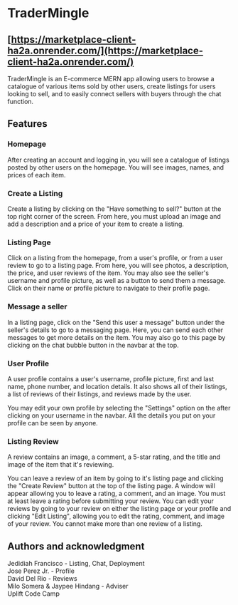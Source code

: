 # TraderMingle

## [https://marketplace-client-ha2a.onrender.com/](https://marketplace-client-ha2a.onrender.com/)

TraderMingle is an E-commerce MERN app allowing users to browse a catalogue of various items sold by other users, create listings for users looking to sell, and to easily connect sellers with buyers through the chat function.

## Features

### Homepage

After creating an account and logging in, you will see a catalogue of listings posted by other users on the homepage. You will see images, names, and prices of each item.

### Create a Listing

Create a listing by clicking on the "Have something to sell?" button at the top right corner of the screen. From here, you must upload an image and add a description and a price of your item to create a listing.

### Listing Page

Click on a listing from the homepage, from a user's profile, or from a user review to go to a listing page. From here, you will see photos, a description, the price, and user reviews of the item. You may also see the seller's username and profile picture, as well as a button to send them a message. Click on their name or profile picture to navigate to their profile page.

### Message a seller

In a listing page, click on the "Send this user a message" button under the seller's details to go to a messaging page. Here, you can send each other messages to get more details on the item. You may also go to this page by clicking on the chat bubble button in the navbar at the top.

### User Profile

A user profile contains a user's username, profile picture, first and last name, phone number, and location details. It also shows all of their listings, a list of reviews of their listings, and reviews made by the user.

You may edit your own profile by selecting the "Settings" option on the after clicking on your username in the navbar. All the details you put on your profile can be seen by anyone.

### Listing Review

A review contains an image, a comment, a 5-star rating, and the title and image of the item that it's reviewing.

You can leave a review of an item by going to it's listing page and clicking the "Create Review" button at the top of the listing page. A window will appear allowing you to leave a rating, a comment, and an image. You must at least leave a rating before submitting your review. You can edit your reviews by going to your review on either the listing page or your profile and clicking "Edit Listing", allowing you to edit the rating, comment, and image of your review. You cannot make more than one review of a listing.

## Authors and acknowledgment

Jedidiah Francisco - Listing, Chat, Deployment <br/>
Jose Perez Jr. - Profile <br/>
David Del Rio - Reviews <br/>
Milo Somera & Jaypee Hindang - Adviser <br/>
Uplift Code Camp
